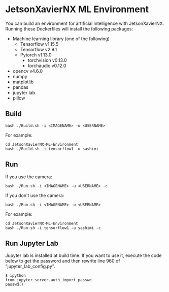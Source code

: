 # JetsonXavierNX ML Environment
You can build an environment for artificial intelligence with JetsonXavierNX.
Running these Dockerfiles will install the following packages:
- Machine learning library (one of the following)
    - Tensorflow v1.15.5
    - Tensorflow v2.9.1
    - Pytorch v1.13.0
        - torchvision v0.13.0
        - torchaudio v0.12.0
- opencv v4.6.0
- numpy
- matplotlib
- pandas
- jupyter lab
- pillow

## Build
```
bash ./Build.sh -i <IMAGENAME> -u <USERNAME>
```
For example:
```
cd JetsonXavierNX-ML-Environment
bash ./Build.sh -i tensorflow1 -u sashimi
```
## Run
If you use the camera:
```
bash ./Run.sh -i <IMAGENAME> -u <USERNAME> -c
```
If you don't use the camera:
```
bash ./Run.sh -i <IMAGENAME> -u <USERNAME>
```
For example:
```
cd JetsonXavierNX-ML-Environment
bash ./Run.sh -i tensorflow1 -u sashimi -c
```

## Run Jupyter Lab
Jupyter lab is installed at build time. If you want to use it, execute the code below to get the password and then rewrite line 960 of "jupyter_lab_config.py".
```
$ ipython
from jupyter_server.auth import passwd
passwd()
```